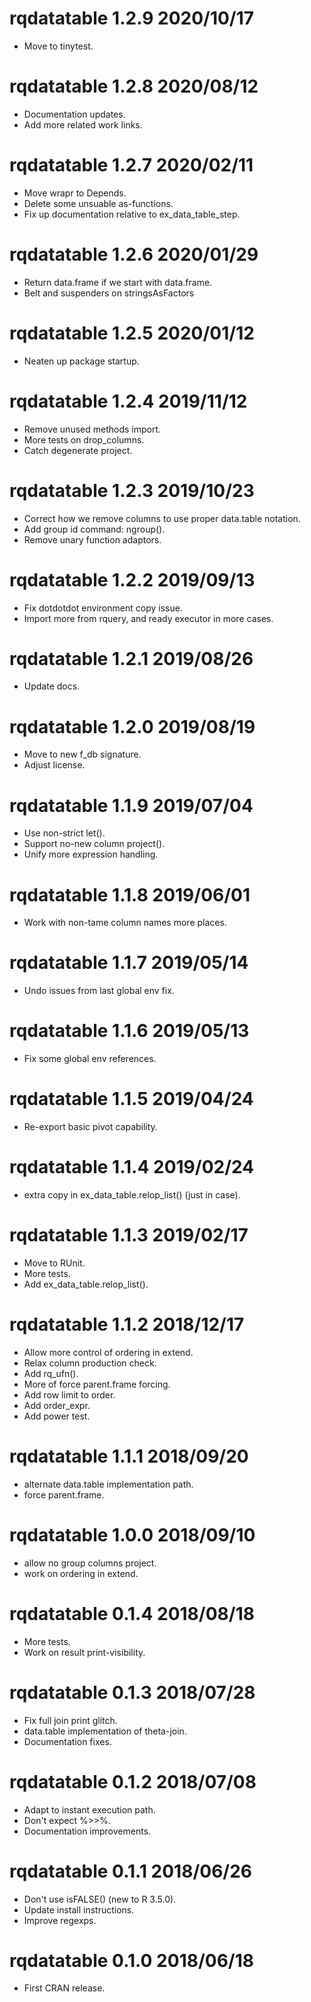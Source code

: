 
# rqdatatable 1.2.9 2020/10/17

 * Move to tinytest.

# rqdatatable 1.2.8 2020/08/12

 * Documentation updates.
 * Add more related work links.

# rqdatatable 1.2.7 2020/02/11

 * Move wrapr to Depends.
 * Delete some unsuable as-functions.
 * Fix up documentation relative to ex_data_table_step.

# rqdatatable 1.2.6 2020/01/29

 * Return data.frame if we start with data.frame.
 * Belt and suspenders on stringsAsFactors

# rqdatatable 1.2.5 2020/01/12

 * Neaten up package startup.
 
# rqdatatable 1.2.4 2019/11/12

 * Remove unused methods import.
 * More tests on drop_columns.
 * Catch degenerate project.
 
# rqdatatable 1.2.3 2019/10/23

 * Correct how we remove columns to use proper data.table notation.
 * Add group id command: ngroup().
 * Remove unary function adaptors.

# rqdatatable 1.2.2 2019/09/13

 * Fix dotdotdot environment copy issue.
 * Import more from rquery, and ready executor in more cases.

# rqdatatable 1.2.1 2019/08/26

 * Update docs.

# rqdatatable 1.2.0 2019/08/19

 * Move to new f_db signature.
 * Adjust license.

# rqdatatable 1.1.9 2019/07/04

 * Use non-strict let().
 * Support no-new column project().
 * Unify more expression handling.

# rqdatatable 1.1.8 2019/06/01

 * Work with non-tame column names more places.

# rqdatatable 1.1.7 2019/05/14

 * Undo issues from last global env fix.
 
# rqdatatable 1.1.6 2019/05/13

 * Fix some global env references.

# rqdatatable 1.1.5 2019/04/24

 * Re-export basic pivot capability.

# rqdatatable 1.1.4 2019/02/24

 * extra copy in ex_data_table.relop_list() (just in case).
 
# rqdatatable 1.1.3 2019/02/17

 * Move to RUnit.
 * More tests.
 * Add ex_data_table.relop_list().

# rqdatatable 1.1.2 2018/12/17

 * Allow more control of ordering in extend.
 * Relax column production check.
 * Add rq_ufn().
 * More of force parent.frame forcing.
 * Add row limit to order.
 * Add order_expr.
 * Add power test.

# rqdatatable 1.1.1 2018/09/20

  * alternate data.table implementation path.
  * force parent.frame.

# rqdatatable 1.0.0 2018/09/10

  * allow no group columns project.
  * work on ordering in extend.

# rqdatatable 0.1.4 2018/08/18

  * More tests.
  * Work on result print-visibility.

# rqdatatable 0.1.3 2018/07/28

  * Fix full join print glitch.
  * data.table implementation of theta-join.
  * Documentation fixes.

# rqdatatable 0.1.2 2018/07/08

  * Adapt to instant execution path.
  * Don't expect %>>%.
  * Documentation improvements.

# rqdatatable 0.1.1 2018/06/26

  * Don't use isFALSE() (new to R 3.5.0).
  * Update install instructions.
  * Improve regexps.

# rqdatatable 0.1.0 2018/06/18

  * First CRAN release.


